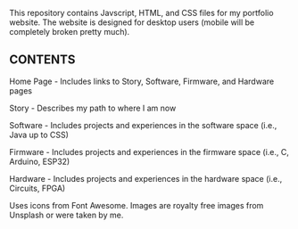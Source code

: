 This repository contains Javscript, HTML, and CSS files for my portfolio website.
The website is designed for desktop users (mobile will be completely broken pretty much).

CONTENTS
---
Home Page - Includes links to Story, Software, Firmware, and Hardware pages

Story - Describes my path to where I am now

Software - Includes projects and experiences in the software space (i.e., Java up to CSS)

Firmware - Includes projects and experiences in the firmware space (i.e., C, Arduino, ESP32)

Hardware - Includes projects and experiences in the hardware space (i.e., Circuits, FPGA)


Uses icons from Font Awesome.
Images are royalty free images from Unsplash or were taken by me.
